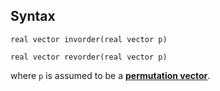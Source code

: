 ## Syntax

`real vector invorder(real vector p)`

`real vector revorder(real vector p)`

where `p` is assumed to be a
[<strong>permutation vector</strong>](m6_glossary##permutation_vector).
